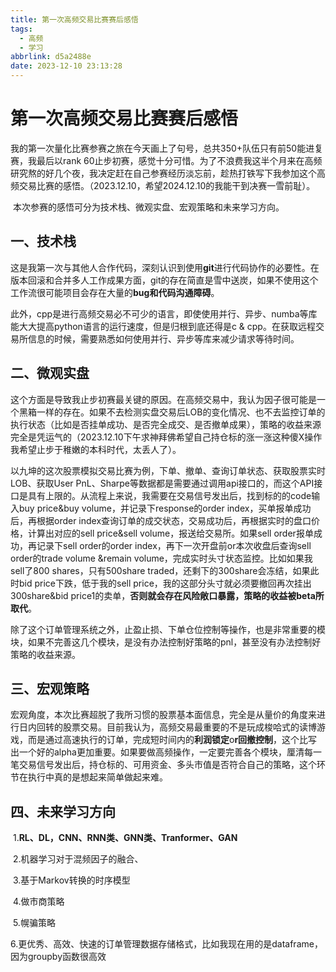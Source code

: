 ```yaml
---
title: 第一次高频交易比赛赛后感悟
tags:
  - 高频
  - 学习
abbrlink: d5a2488e
date: 2023-12-10 23:13:28
---
```


# 第一次高频交易比赛赛后感悟

​	我的第一次量化比赛参赛之旅在今天画上了句号，总共350+队伍只有前50能进复赛，我最后以rank 60止步初赛，感觉十分可惜。为了不浪费我这半个月来在高频研究熬的好几个夜，我决定赶在自己参赛经历淡忘前，趁热打铁写下我参加这个高频交易比赛的感悟。（2023.12.10，希望2024.12.10的我能干到决赛一雪前耻）。

​	本次参赛的感悟可分为技术栈、微观实盘、宏观策略和未来学习方向。

## 一、技术栈

​	这是我第一次与其他人合作代码，深刻认识到使用**git**进行代码协作的必要性。在版本回滚和合并多人工作成果方面，git的存在简直是雪中送炭，如果不使用这个工作流很可能项目会存在大量的**bug和代码沟通障碍**。

​	此外，cpp是进行高频交易必不可少的语言，即使使用并行、异步、numba等库能大大提高python语言的运行速度，但是归根到底还得是c & cpp。在获取远程交易所信息的时候，需要熟悉如何使用并行、异步等库来减少请求等待时间。

## 二、微观实盘

​	这个方面是导致我止步初赛最关键的原因。在高频交易中，我认为因子很可能是一个黑箱一样的存在。如果不去检测实盘交易后LOB的变化情况、也不去监控订单的执行状态（比如是否挂单成功、是否完全成交、是否撤单成果），策略的收益来源完全是凭运气的（2023.12.10下午求神拜佛希望自己持仓标的涨一涨这种傻X操作我希望止步于稚嫩的本科时代，太丢人了）。

​	以九坤的这次股票模拟交易比赛为例，下单、撤单、查询订单状态、获取股票实时LOB、获取User PnL、Sharpe等数据都是需要通过调用api接口的，而这个API接口是具有上限的。从流程上来说，我需要在交易信号发出后，找到标的的code输入buy price&buy volume，并记录下response的order index，买单报单成功后，再根据order index查询订单的成交状态，交易成功后，再根据实时的盘口价格，计算出对应的sell price&sell volume，报送给交易所。如果sell order报单成功，再记录下sell order的order index，再下一次开盘前or本次收盘后查询sell order的trade volume &remain volume，完成实时头寸状态监控。比如如果我sell了800 shares，只有500share traded，还剩下的300share会冻结，如果此时bid price下跌，低于我的sell price，我的这部分头寸就必须要撤回再次挂出300share&bid price1的卖单，**否则就会存在风险敞口暴露，策略的收益被beta所取代**。

​	除了这个订单管理系统之外，止盈止损、下单仓位控制等操作，也是非常重要的模块，如果不完善这几个模块，是没有办法控制好策略的pnl，甚至没有办法控制好策略的收益来源。

## 三、宏观策略

​	宏观角度，本次比赛超脱了我所习惯的股票基本面信息，完全是从量价的角度来进行日内回转的股票交易。目前我认为，高频交易最重要的不是玩成梭哈式的读博游戏，而是通过高速执行的订单，完成短时间内的**利润锁定**o**r回撤控制**，这个比写出一个好的alpha更加重要。如果要做高频操作，一定要完善各个模块，厘清每一笔交易信号发出后，持仓标的、可用资金、多头市值是否符合自己的策略，这个环节在执行中真的是想起来简单做起来难。

## 四、未来学习方向

​	1.**RL、DL，CNN、RNN类、GNN类、Tranformer、GAN**

​	2.机器学习对于混频因子的融合、

​	3.基于Markov转换的时序模型

​	4.做市商策略

​	5.幌骗策略

​	6.更优秀、高效、快速的订单管理数据存储格式，比如我现在用的是dataframe，因为groupby函数很高效
